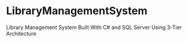 # LibraryManagementSystem
Library Management System Built With C# and SQL Server Using 3-Tier Architecture 
